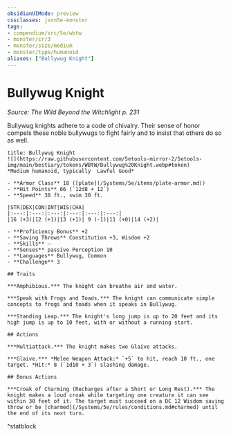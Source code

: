 ```yaml
---
obsidianUIMode: preview
cssclasses: json5e-monster
tags:
- compendium/src/5e/wbtw
- monster/cr/3
- monster/size/medium
- monster/type/humanoid
aliases: ["Bullywug Knight"]
---
```

# Bullywug Knight
*Source: The Wild Beyond the Witchlight p. 231*  

Bullywug knights adhere to a code of chivalry. Their sense of honor compels these noble bullywugs to fight fairly and to insist that others do so as well.

```ad-statblock
title: Bullywug Knight
![](https://raw.githubusercontent.com/5etools-mirror-2/5etools-img/main/bestiary/tokens/WBtW/Bullywug%20Knight.webp#token)
*Medium humanoid, typically  Lawful Good*

- **Armor Class** 18 ([plate](/Systems/5e/items/plate-armor.md))
- **Hit Points** 66 (`12d8 + 12`)
- **Speed** 30 ft., swim 30 ft.

|STR|DEX|CON|INT|WIS|CHA|
|:---:|:---:|:---:|:---:|:---:|:---:|
|16 (+3)|12 (+1)|13 (+1)| 9 (-1)|11 (+0)|14 (+2)|

- **Proficiency Bonus** +2
- **Saving Throws** Constitution +3, Wisdom +2
- **Skills** ⏤
- **Senses** passive Perception 10
- **Languages** Bullywug, Common
- **Challenge** 3

## Traits

***Amphibious.*** The knight can breathe air and water.

***Speak with Frogs and Toads.*** The knight can communicate simple concepts to frogs and toads when it speaks in Bullywug.

***Standing Leap.*** The knight's long jump is up to 20 feet and its high jump is up to 10 feet, with or without a running start.

## Actions

***Multiattack.*** The knight makes two Glaive attacks.

***Glaive.*** *Melee Weapon Attack:* `+5` to hit, reach 10 ft., one target. *Hit:* 8 (`1d10 + 3`) slashing damage.

## Bonus Actions

***Croak of Charming (Recharges after a Short or Long Rest).*** The knight makes a loud croak while targeting one creature it can see within 30 feet of it. The target must succeed on a DC 12 Wisdom saving throw or be [charmed](/Systems/5e/rules/conditions.md#charmed) until the end of its next turn.
```
^statblock